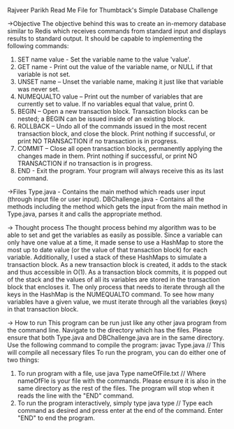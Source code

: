 Rajveer Parikh Read Me File for Thumbtack's Simple Database Challenge


->Objective
The objective behind this was to create an in-memory database similar to Redis which receives commands from standard input and displays results to standard output. It should be capable to implementing the following commands:
1. SET name value - Set the variable name to the value 'value'.
2. GET name - Print out the value of the variable name, or NULL if that variable is not set.
3. UNSET name – Unset the variable name, making it just like that variable was never set.
4. NUMEQUALTO value – Print out the number of variables that are currently set to value. If no variables equal that value, print 0.
5. BEGIN – Open a new transaction block. Transaction blocks can be nested; a BEGIN can be issued inside of an existing block.
6. ROLLBACK – Undo all of the commands issued in the most recent transaction block, and close the block. Print nothing if successful, or print NO TRANSACTION if no transaction is in progress.
7. COMMIT – Close all open transaction blocks, permanently applying the changes made in them. Print nothing if successful, or print NO TRANSACTION if no transaction is in progress.
8. END - Exit the program. Your program will always receive this as its last command.


->Files
Type.java - Contains the main method which reads user input (through input file or user input).
DBChallenge.java - Contains all the methods including the method which gets the input from the main method in Type.java, parses it and calls the appropriate method.

-> Thought process
The thought process behind my algorithm was to be able to set and get the variables as easily as possible. Since a variable can only have one value at a time, it made sense to use a HashMap to store the most up to date value (or the value of that transaction block) for each variable. Additionally, I used a stack of these HashMaps to simulate a transaction block. As a new transaction block is created, it adds to the stack and thus accessible in O(1). As a transaction block commits, it is popped out of the stack and the values of all its variables are stored in the transaction block that encloses it. The only process that needs to iterate through all the keys in the HashMap is the NUMEQUALTO command. To see how many variables have a given value, we must iterate through all the variables (keys) in that transaction block.

-> How to run
This program can be run just like any other java program from the command line. Navigate to the directory which has the files. Please ensure that both Type.java and DBChallenge.java are in the same directory. Use the following command to compile the program:
javac Type.java   // This will compile all necessary files
To run the program, you can do either one of two things:
1. To run program with a file, use java Type nameOfFile.txt		// Where nameOfFle is your file with the commands. Please ensure it is also in the same directory as the rest of the files. The program will stop when it reads the line with the "END" command.
2. To run the program interactively, simply type java type 		// Type each command as desired and press enter at the end of the command. Enter "END" to end the program.
